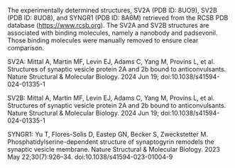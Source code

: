 The experimentally determined structures, SV2A (PDB ID: 8UO9), SV2B (PDB ID: 8UO8), and SYNGR1 (PDB ID: 8A6M) retrieved from the RCSB PDB database (https://www.rcsb.org). The SV2A and SV2B structures are associated with binding molecules, namely a nanobody and padsevonil. Those binding molecules were manually removed to ensure clear comparison.

SV2A: Mittal A, Martin MF, Levin EJ, Adams C, Yang M, Provins L, et al. Structures of synaptic vesicle protein 2A and 2b bound to anticonvulsants. Nature Structural &amp; Molecular Biology. 2024 Jun 19; doi:10.1038/s41594-024-01335-1

SV2B:	Mittal A, Martin MF, Levin EJ, Adams C, Yang M, Provins L, et al. Structures of synaptic vesicle protein 2A and 2b bound to anticonvulsants. Nature Structural &amp; Molecular Biology. 2024 Jun 19; doi:10.1038/s41594-024-01335-1

SYNGR1: Yu T, Flores-Solis D, Eastep GN, Becker S, Zweckstetter M. Phosphatidylserine-dependent structure of synaptogyrin remodels the synaptic vesicle membrane. Nature Structural &amp; Molecular Biology. 2023 May 22;30(7):926–34. doi:10.1038/s41594-023-01004-9 
